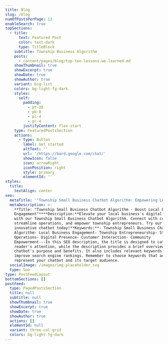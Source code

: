 ```yaml
---
title: Blog
slug: /blog
numOfPostsPerPage: 12
enableSearch: true
topSections:
  - title:
      text: Featured Post
      color: text-dark
      type: TitleBlock
    subtitle: Township Business Algorithm
    posts:
      - content/pages/blog/top-ten-lessons-we-learned.md
    showThumbnail: true
    showExcerpt: true
    showDate: true
    showAuthor: true
    variant: big-list
    colors: bg-light-fg-dark
    styles:
      self:
        padding:
          - pt-28
          - pb-0
          - pl-4
          - pr-4
        justifyContent: flex-start
    type: FeaturedPostsSection
    actions:
      - type: Button
        label: Get started
        altText: ''
        url: '/https://bard.google.com/chat/'
        showIcon: false
        icon: arrowRight
        iconPosition: right
        style: primary
        elementId: ''
styles:
  title:
    textAlign: center
seo:
  metaTitle: '"Township Small Business Chatbot Algorithm: Empowering Local Businesses"'
  metaDescription: >-
    **Title: "Township Small Business Chatbot Algorithm - Boost Local Business
    Engagement"****Description:**Elevate your local business's digital presence
    with our Township Small Business Chatbot Algorithm. Connect with customers,
    streamline operations, and empower township entrepreneurs. Try our
    innovative chatbot today!**Keywords:**- Township Small Business Chatbot
    Algorithm- Local Business Engagement- Township Entrepreneurship- Streamline
    Operations- Digital Presence- Customer Interaction- Community
    Empowerment---In this SEO description, the title is designed to catch the
    reader's attention, while the description provides a brief overview of the
    chatbot's purpose and benefits. It also includes relevant keywords to
    improve search engine rankings. Remember to choose keywords that accurately
    represent your chatbot and its target audience.
  socialImage: /images/img-placeholder.svg
  type: Seo
type: PostFeedLayout
bottomSections: []
postFeed:
  type: PagedPostsSection
  title: null
  subtitle: null
  showThumbnail: true
  showExcerpt: true
  showDate: true
  showAuthor: true
  actions: []
  elementId: null
  variant: three-col-grid
  colors: bg-light-fg-dark
---
```


